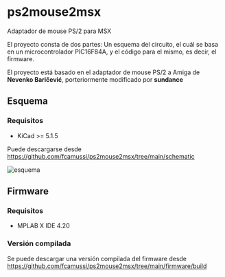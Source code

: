 # ps2mouse2msx

Adaptador de mouse PS/2 para MSX

El proyecto consta de dos partes: Un esquema del circuito, el cuál se basa en un microcontrolador PIC16F84A, y el código para el mismo, es decir, el firmware.

El proyecto está basado en el adaptador de mouse PS/2 a Amiga de **Nevenko Baričević**, porteriormente modificado por **sundance**

## Esquema

### Requisitos

* KiCad >= 5.1.5

Puede descargarse desde https://github.com/fcamussi/ps2mouse2msx/tree/main/schematic

![esquema](https://user-images.githubusercontent.com/75378876/175794188-36a1ba7c-e46a-431f-8307-126c1a26419e.png)

## Firmware

### Requisitos

* MPLAB X IDE 4.20

### Versión compilada

Se puede descargar una versión compilada del firmware desde https://github.com/fcamussi/ps2mouse2msx/tree/main/firmware/build
